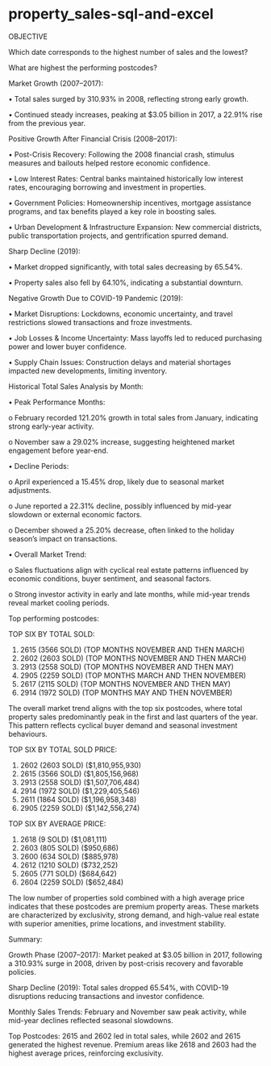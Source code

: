 # property_sales-sql-and-excel

OBJECTIVE 

Which date corresponds to the highest number of sales and the lowest?

What are highest the performing postcodes?
  
Market Growth (2007–2017):

•	Total sales surged by 310.93% in 2008, reflecting strong early growth.

•	Continued steady increases, peaking at $3.05 billion in 2017, a 22.91% rise from the previous year.

Positive Growth After Financial Crisis (2008–2017):

•	Post-Crisis Recovery: Following the 2008 financial crash, stimulus measures and bailouts helped restore economic confidence.

•	Low Interest Rates: Central banks maintained historically low interest rates, encouraging borrowing and investment in properties.

•	Government Policies: Homeownership incentives, mortgage assistance programs, and tax benefits played a key role in boosting sales.

•	Urban Development & Infrastructure Expansion: New commercial districts, public transportation projects, and gentrification spurred demand.

Sharp Decline (2019):

•	Market dropped significantly, with total sales decreasing by 65.54%.

•	Property sales also fell by 64.10%, indicating a substantial downturn.

Negative Growth Due to COVID-19 Pandemic (2019):

•	Market Disruptions: Lockdowns, economic uncertainty, and travel restrictions slowed transactions and froze investments.

•	Job Losses & Income Uncertainty: Mass layoffs led to reduced purchasing power and lower buyer confidence.

•	Supply Chain Issues: Construction delays and material shortages impacted new developments, limiting inventory.

Historical Total Sales Analysis by Month:

•	Peak Performance Months:

o	February recorded 121.20% growth in total sales from January, indicating strong early-year activity.

o	November saw a 29.02% increase, suggesting heightened market engagement before year-end.

•	Decline Periods:

o	April experienced a 15.45% drop, likely due to seasonal market adjustments.

o	June reported a 22.31% decline, possibly influenced by mid-year slowdown or external economic factors.

o	December showed a 25.20% decrease, often linked to the holiday season’s impact on transactions.

•	Overall Market Trend:

o	Sales fluctuations align with cyclical real estate patterns influenced by economic conditions, buyer sentiment, and seasonal factors.

o	Strong investor activity in early and late months, while mid-year trends reveal market cooling periods.

Top performing postcodes:

TOP SIX BY TOTAL SOLD:
1.	2615 (3566 SOLD) (TOP MONTHS NOVEMBER AND THEN MARCH)
2.	2602 (2603 SOLD) (TOP MONTHS NOVEMBER AND THEN MARCH)
3.	2913 (2558 SOLD) (TOP MONTHS NOVEMBER AND THEN MAY)
4.	2905 (2259 SOLD) (TOP MONTHS MARCH AND THEN NOVEMBER)
5.	2617 (2115 SOLD) (TOP MONTHS NOVEMBER AND THEN MAY)
6.	2914 (1972 SOLD) (TOP MONTHS MAY AND THEN NOVEMBER)

The overall market trend aligns with the top six postcodes, where total property sales predominantly peak in the first and last quarters of the year. This pattern reflects cyclical buyer demand and seasonal investment behaviours.

TOP SIX BY TOTAL SOLD PRICE:
1.	2602 (2603 SOLD) ($1,810,955,930)
2.	2615 (3566 SOLD) ($1,805,156,968)
3.	2913 (2558 SOLD) ($1,507,706,484)
4.	2914 (1972 SOLD) ($1,229,405,546)
5.	2611 (1864 SOLD) ($1,196,958,348)
6.	2905 (2259 SOLD) ($1,142,556,274)

TOP SIX BY AVERAGE PRICE:
1.	2618 (9 SOLD) ($1,081,111)
2.	2603 (805 SOLD) ($950,686)
3.	2600 (634 SOLD) ($885,978)
4.	2612 (1210 SOLD) ($732,252)
5.	2605 (771 SOLD) ($684,642)
6.	2604 (2259 SOLD) ($652,484)

The low number of properties sold combined with a high average price indicates that these postcodes are premium property areas. These markets are characterized by exclusivity, strong demand, and high-value real estate with superior amenities, prime locations, and investment stability.

Summary:

Growth Phase (2007–2017): Market peaked at $3.05 billion in 2017, following a 310.93% surge in 2008, driven by post-crisis recovery and favorable policies.

Sharp Decline (2019): Total sales dropped 65.54%, with COVID-19 disruptions reducing transactions and investor confidence.

Monthly Sales Trends: February and November saw peak activity, while mid-year declines reflected seasonal slowdowns.

Top Postcodes: 2615 and 2602 led in total sales, while 2602 and 2615 generated the highest revenue. Premium areas like 2618 and 2603 had the highest average prices, reinforcing exclusivity.
